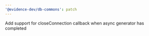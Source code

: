 ```yaml
---
'@evidence-dev/db-commons': patch
---
```


Add support for closeConnection callback when async generator has completed
